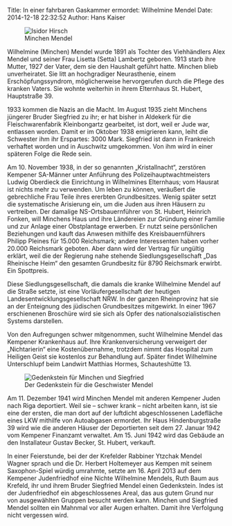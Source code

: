 Title: In einer fahrbaren Gaskammer ermordet: Wilhelmine Mendel
Date: 2014-12-18 22:32:52
Author: Hans Kaiser

<figure class="pull-right col-xs-12 col-sm-6 col-md-4">
<img src="/img/WilhelmineMendel.jpg" alt="Isidor Hirsch">
<figcaption>Minchen Mendel<figcaption>
</figure>
Wilhelmine (Minchen) Mendel wurde 1891 als Tochter des Viehhändlers Alex Mendel und seiner Frau Lisetta (Setta) Lambertz geboren. 1913 starb ihre Mutter, 1927 der Vater, dem sie den Haushalt geführt hatte. Minchen blieb unverheiratet. Sie litt an hochgradiger Neurasthenie, einem Erschöpfungssyndrom, möglicherweise hervorgerufen durch die Pflege des kranken Vaters. Sie wohnte weiterhin in ihrem Elternhaus St. Hubert, Hauptstraße 39.

1933 kommen die Nazis an die Macht. Im August 1935 zieht Minchens jüngerer Bruder Siegfried zu ihr; er hat bisher in Aldekerk für die Fleischwarenfabrik Kleinbongartz gearbeitet, ist dort, weil er Jude war, entlassen worden. Damit er im Oktober 1938 emigrieren kann, leiht die Schwester ihm ihr Erspartes: 3000 Mark. Siegfried ist dann in Frankreich verhaftet worden und in Auschwitz umgekommen. Von ihm wird in einer späteren Folge die Rede sein.

Am 10. November 1938, in der so genannten „Kristallnacht“, zerstören Kempener SA-Männer unter Anführung des Polizeihauptwachtmeisters Ludwig Oberdieck die Einrichtung in Wilhelmines Elternhaus; vom Hausrat ist nichts mehr zu verwenden. Um leben zu können, veräußert die gebrechliche Frau Teile ihres ererbten Grundbesitzes. Wenig später setzt die systematische Arisierung ein, um die Juden aus ihren Häusern zu vertreiben. Der damalige NS-Ortsbauernführer von St. Hubert, Heinrich Fonken, will Minchens Haus und ihre Ländereien zur Gründung einer Familie und zur Anlage einer Obstplantage erwerben. Er nutzt seine persönlichen Beziehungen und kauft das Anwesen mithilfe des Kreisbauernführers Philipp Pleines für 15.000 Reichsmark; andere Interessenten haben vorher 20.000 Reichsmark geboten. Aber dann wird der Vertrag für ungültig erklärt, weil die der Regierung nahe stehende Siedlungsgesellschaft „Das Rheinische Heim“ den gesamten Grundbesitz für 8790 Reichsmark erwirbt. Ein Spottpreis.

Diese Siedlungsgesellschaft, die damals die kranke Wilhelmine Mendel auf die Straße setzte, ist eine Vorläufergesellschaft der heutigen Landesentwicklungsgesellschaft NRW. In der ganzen Rheinprovinz hat sie an der Enteignung des jüdischen Grundbesitzes mitgewirkt. In einer 1967 erschienenen Broschüre wird sie sich als Opfer des nationalsozialistischen Systems darstellen.

Von den Aufregungen schwer mitgenommen, sucht Wilhelmine Mendel das Kempener Krankenhaus auf. Ihre Krankenversicherung verweigert der „Nichtarierin“ eine Kostenübernahme, trotzdem nimmt das Hospital zum Heiligen Geist sie kostenlos zur Behandlung auf. Später findet Wilhelmine Unterschlupf beim Landwirt Matthias Hormes, Schauteshütte 13.

<figure class="pull-right col-xs-12 col-sm-6 col-md-4">
<img src="/img/GedenksteinMinchenSiegfried.jpg" alt="Gedenkstein für Minchen und Siegfried">
<figcaption>Der Gedenkstein für die Geschwister Mendel<figcaption>
</figure>
Am 11. Dezember 1941 wird Minchen Mendel mit anderen Kempener Juden nach Riga deportiert. Weil sie &ndash; schwer krank &ndash; nicht arbeiten kann, ist sie eine der ersten, die man dort auf der luftdicht abgeschlossenen Ladefläche eines LKW mithilfe von Autoabgasen ermordet. Ihr Haus Hindenburgstraße 39 wird wie die anderen Häuser der Deportierten seit dem 27. Januar 1942 vom Kempener Finanzamt verwaltet. Am 15. Juni 1942 wird das Gebäude an den Installateur Gustav Becker, St. Hubert, verkauft.

In einer Feierstunde, bei der der Krefelder Rabbiner Ytzchak Mendel Wagner sprach und die Dr. Herbert Holtemeyer aus Kempen mit seinem Saxophon-Spiel würdig umrahmte, setzte am 16. April 2013 auf dem Kempener Judenfriedhof eine Nichte Wilhelmine Mendels, Ruth Baum aus Krefeld, ihr und ihrem Bruder Siegfried Mendel einen Gedenkstein. Indes ist der Judenfriedhof ein abgeschlossenes Areal, das aus gutem Grund nur von ausgewählten Gruppen besucht werden kann. Minchen und Siegfried Mendel sollten ein Mahnmal vor aller Augen erhalten. Damit ihre Verfolgung nicht vergessen wird.
